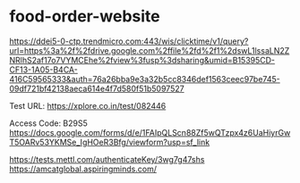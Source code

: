 # food-order-website
 
 https://ddei5-0-ctp.trendmicro.com:443/wis/clicktime/v1/query?url=https%3a%2f%2fdrive.google.com%2ffile%2fd%2f1%2dswL1lssaLN2ZNRlhS2af17o7VYMCEhe%2fview%3fusp%3dsharing&umid=B15395CD-CF13-1A05-B4CA-416C59565333&auth=76a26bba9e3a32b5cc8346def1563ceec97be745-09df721bf42138aeca614e4f7d580f51b5097527


Test URL: https://xplore.co.in/test/082446

Access Code: B29S5
https://docs.google.com/forms/d/e/1FAIpQLScn88Zf5wQTzpx4z6UaHiyrGwT5OARv53YKMSe_IgHOeR3Bfg/viewform?usp=sf_link

https://tests.mettl.com/authenticateKey/3wg7g47shs
https://amcatglobal.aspiringminds.com/
